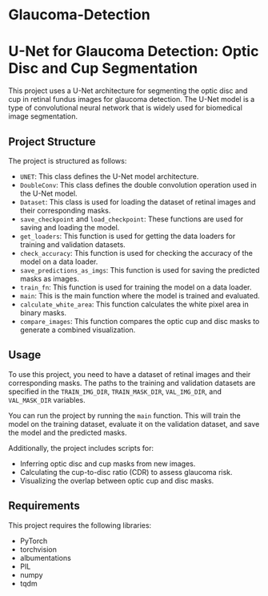 # Glaucoma-Detection
# U-Net for Glaucoma Detection: Optic Disc and Cup Segmentation

This project uses a U-Net architecture for segmenting the optic disc and cup in retinal fundus images for glaucoma detection. The U-Net model is a type of convolutional neural network that is widely used for biomedical image segmentation.

## Project Structure

The project is structured as follows:

- `UNET`: This class defines the U-Net model architecture.
- `DoubleConv`: This class defines the double convolution operation used in the U-Net model.
- `Dataset`: This class is used for loading the dataset of retinal images and their corresponding masks.
- `save_checkpoint` and `load_checkpoint`: These functions are used for saving and loading the model.
- `get_loaders`: This function is used for getting the data loaders for training and validation datasets.
- `check_accuracy`: This function is used for checking the accuracy of the model on a data loader.
- `save_predictions_as_imgs`: This function is used for saving the predicted masks as images.
- `train_fn`: This function is used for training the model on a data loader.
- `main`: This is the main function where the model is trained and evaluated.
- `calculate_white_area`: This function calculates the white pixel area in binary masks.
- `compare_images`: This function compares the optic cup and disc masks to generate a combined visualization.

## Usage

To use this project, you need to have a dataset of retinal images and their corresponding masks. The paths to the training and validation datasets are specified in the `TRAIN_IMG_DIR`, `TRAIN_MASK_DIR`, `VAL_IMG_DIR`, and `VAL_MASK_DIR` variables.

You can run the project by running the `main` function. This will train the model on the training dataset, evaluate it on the validation dataset, and save the model and the predicted masks.

Additionally, the project includes scripts for:
- Inferring optic disc and cup masks from new images.
- Calculating the cup-to-disc ratio (CDR) to assess glaucoma risk.
- Visualizing the overlap between optic cup and disc masks.

## Requirements

This project requires the following libraries:

- PyTorch
- torchvision
- albumentations
- PIL
- numpy
- tqdm

